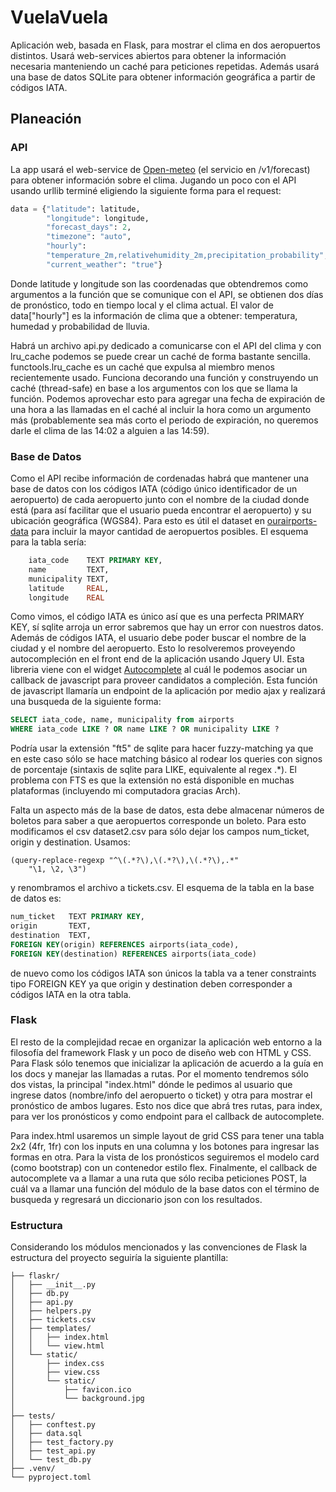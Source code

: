 # VuelaVuela
Aplicación web, basada en Flask, para mostrar el clima en dos aeropuertos
distintos. Usará web-services abiertos para obtener la información necesaria
manteniendo un caché para peticiones repetidas. Además usará una base de datos
SQLite para obtener información geográfica a partir de códigos IATA.

## Planeación
### API
La app usará el web-service de [Open-meteo](https://api.open-meteo.com/) (el servicio
en /v1/forecast) para obtener información sobre el clima. Jugando un poco con el
API usando urllib terminé eligiendo la siguiente forma para el request:

```python
data = {"latitude": latitude,
	    "longitude": longitude,
        "forecast_days": 2,
        "timezone": "auto",
        "hourly":
        "temperature_2m,relativehumidity_2m,precipitation_probability",
        "current_weather": "true"}
```

Donde latitude y longitude son las coordenadas que obtendremos como argumentos a
la función que se comunique con el API, se obtienen dos días de pronóstico, todo
en tiempo local y el clima actual. El valor de data["hourly"] es la información
de clima que a obtener: temperatura, humedad y probabilidad de lluvia.

Habrá un archivo api.py dedicado a comunicarse con el API del clima y con
lru_cache podemos se puede crear un caché de forma bastante sencilla.
functools.lru\_cache es un caché que expulsa al miembro menos recientemente
usado. Funciona decorando una función y construyendo un caché (thread-safe) en
base a los argumentos con los que se llama la función. Podemos aprovechar esto
para agregar una fecha de expiración de una hora a las llamadas en el caché al
incluir la hora como un argumento más (probablemente sea más corto el periodo de
expiración, no queremos darle el clima de las 14:02 a alguien a las 14:59).

### Base de Datos
Como el API recibe información de cordenadas habrá que mantener una base de
datos con los códigos IATA (código único identificador de un aeropuerto) de cada
aeropuerto junto con el nombre de la ciudad donde está (para así facilitar que
el usuario pueda encontrar el aeropuerto) y su ubicación geográfica (WGS84).
Para esto es útil el dataset en
[ourairports-data](https://davidmegginson.github.io/ourairports-data/airports.csv)
para incluir la mayor cantidad de aeropuertos posibles. El esquema para la tabla
sería:

```sql
	iata_code    TEXT PRIMARY KEY,
    name         TEXT,
    municipality TEXT,
    latitude     REAL,
    longitude    REAL
```

Como vimos, el código IATA es único así que es una perfecta PRIMARY KEY, sí
sqlite arroja un error sabremos que hay un error con nuestros datos. Además de
códigos IATA, el usuario debe poder buscar el nombre de la ciudad y el nombre
del aeropuerto. Esto lo resolveremos proveyendo autocompleción en el front end
de la aplicación usando Jquery UI. Esta libreria viene con el widget
[Autocomplete](https://api.jqueryui.com/autocomplete/) al cuál le podemos
asociar un callback de javascript para proveer candidatos a compleción. Esta
función de javascript llamaría un endpoint de la aplicación por medio ajax
y realizará una busqueda de la siguiente forma:

```sql
SELECT iata_code, name, municipality from airports
WHERE iata_code LIKE ? OR name LIKE ? OR municipality LIKE ?
```

Podría usar la extensión "ft5" de sqlite para hacer fuzzy-matching ya que en
este caso sólo se hace matching básico al rodear los queries con signos
de porcentaje (sintaxis de sqlite para LIKE, equivalente al regex .*). El
problema con FTS es que la extensión no está disponible en muchas plataformas
(incluyendo mi computadora gracias Arch).

Falta un aspecto más de la base de datos, esta debe almacenar números de boletos
para saber a que aeropuertos corresponde un boleto. Para esto modificamos el csv
dataset2.csv para sólo dejar los campos num_ticket, origin y destination.
Usamos:

```emacs-lisp
(query-replace-regexp "^\(.*?\),\(.*?\),\(.*?\),.*"
	"\1, \2, \3")
```

y renombramos el archivo a tickets.csv. El esquema de la tabla en la base de datos
es:

```sql
num_ticket   TEXT PRIMARY KEY,
origin       TEXT,
destination  TEXT,
FOREIGN KEY(origin) REFERENCES airports(iata_code),
FOREIGN KEY(destination) REFERENCES airports(iata_code)
```

de nuevo como los códigos IATA son únicos la tabla va a tener constraints tipo
FOREIGN KEY ya que origin y destination deben corresponder a códigos IATA en la
otra tabla.

### Flask
El resto de la complejidad recae en organizar la aplicación web entorno a la
filosofía del framework Flask y un poco de diseño web con HTML y CSS. Para Flask
sólo tenemos que inicializar la aplicación de acuerdo a la guía en los docs y
manejar las llamadas a rutas. Por el momento tendremos sólo dos vistas, la
principal "index.html" dónde le pedimos al usuario que ingrese datos
(nombre/info del aeropuerto o ticket) y otra para mostrar el pronóstico de ambos
lugares. Esto nos dice que abrá tres rutas, para index, para ver los pronósticos y
como endpoint para el callback de autocomplete.

Para index.html usaremos un simple layout de grid CSS para tener una tabla 2x2
(4fr, 1fr) con los inputs en una columna y los botones para ingresar las formas
en otra. Para la vista de los pronósticos seguiremos el modelo card (como
bootstrap) con un contenedor estilo flex. Finalmente, el callback de autocomplete
va a llamar a una ruta que sólo reciba peticiones POST, la cuál va a llamar una función
del módulo de la base datos con el término de busqueda y regresará un diccionario json
con los resultados.

### Estructura
Considerando los módulos mencionados y las convenciones de Flask la estructura del
proyecto seguiría la siguiente plantilla:
```
├── flaskr/
│   ├── __init__.py
│   ├── db.py
│   ├── api.py
│   ├── helpers.py
│   ├── tickets.csv
│   ├── templates/
│   │   ├── index.html
│   │   └── view.html
│   └── static/
│       ├── index.css
│       ├── view.css
│       └── static/
│           ├── favicon.ico
│           └── background.jpg
│
├── tests/
│   ├── conftest.py
│   ├── data.sql
│   ├── test_factory.py
│   ├── test_api.py
│   └── test_db.py
├── .venv/
└── pyproject.toml
```
